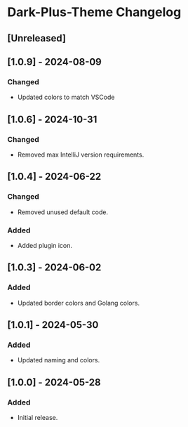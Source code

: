 <!-- Keep a Changelog guide -> https://keepachangelog.com -->

# Dark-Plus-Theme Changelog

## [Unreleased]

## [1.0.9] - 2024-08-09

### Changed

- Updated colors to match VSCode

## [1.0.6] - 2024-10-31

### Changed

- Removed max IntelliJ version requirements.

## [1.0.4] - 2024-06-22

### Changed

- Removed unused default code.

### Added

- Added plugin icon.

## [1.0.3] - 2024-06-02

### Added

- Updated border colors and Golang colors.

## [1.0.1] - 2024-05-30

### Added

- Updated naming and colors.

## [1.0.0] - 2024-05-28

### Added

- Initial release.